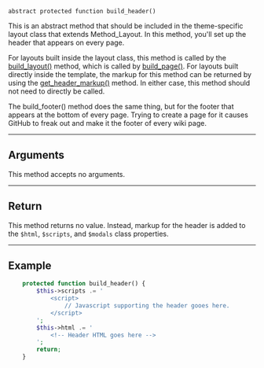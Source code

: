 `abstract protected function build_header()`

This is an abstract method that should be included in the theme-specific layout class that extends Method_Layout. In this method, you'll set up the header that appears on every page.

For layouts built inside the layout class, this method is called by the [build_layout()](/docs/method-layout/methods/build_layout()) method, which is called by [build_page()](/docs/method-layout/methods/build_page()). For layouts built directly inside the template, the markup for this method can be returned by using the [get_header_markup()](/docs/method-layout/methods/get_header_markup()) method. In either case, this method should not need to directly be called.

The build_footer() method does the same thing, but for the footer that appears at the bottom of every page. Trying to create a page for it causes GitHub to freak out and make it the footer of every wiki page.

***

## Arguments

This method accepts no arguments.

***

## Return

This method returns no value. Instead, markup for the header is added to the `$html`, `$scripts`, and `$modals` class properties.

***

## Example

```php
    protected function build_header() {
        $this->scripts .= '
            <script>
                // Javascript supporting the header gooes here.
            </script>
        ';
        $this->html .= '
            <!-- Header HTML goes here -->
        ';
        return;
    }
```